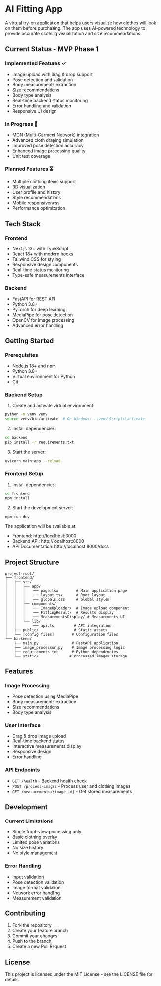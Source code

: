 # AI Fitting App

A virtual try-on application that helps users visualize how clothes will look on them before purchasing. The app uses AI-powered technology to provide accurate clothing visualization and size recommendations.

## Current Status - MVP Phase 1

### Implemented Features ✓
- Image upload with drag & drop support
- Pose detection and validation
- Body measurements extraction
- Size recommendations
- Body type analysis
- Real-time backend status monitoring
- Error handling and validation
- Responsive UI design

### In Progress 🚧
- MGN (Multi-Garment Network) integration
- Advanced cloth draping simulation
- Improved pose detection accuracy
- Enhanced image processing quality
- Unit test coverage

### Planned Features ⏳
- Multiple clothing items support
- 3D visualization
- User profile and history
- Style recommendations
- Mobile responsiveness
- Performance optimization

## Tech Stack

### Frontend
- Next.js 13+ with TypeScript
- React 18+ with modern hooks
- Tailwind CSS for styling
- Responsive design components
- Real-time status monitoring
- Type-safe measurements interface

### Backend
- FastAPI for REST API
- Python 3.8+
- PyTorch for deep learning
- MediaPipe for pose detection
- OpenCV for image processing
- Advanced error handling

## Getting Started

### Prerequisites
- Node.js 18+ and npm
- Python 3.8+
- Virtual environment for Python
- Git

### Backend Setup
1. Create and activate virtual environment:
```bash
python -m venv venv
source venv/bin/activate  # On Windows: .\venv\Scripts\activate
```

2. Install dependencies:
```bash
cd backend
pip install -r requirements.txt
```

3. Start the server:
```bash
uvicorn main:app --reload
```

### Frontend Setup
1. Install dependencies:
```bash
cd frontend
npm install
```

2. Start the development server:
```bash
npm run dev
```

The application will be available at:
- Frontend: http://localhost:3000
- Backend API: http://localhost:8000
- API Documentation: http://localhost:8000/docs

## Project Structure

```
project-root/
├── frontend/
│   ├── src/
│   │   ├── app/
│   │   │   ├── page.tsx        # Main application page
│   │   │   ├── layout.tsx      # Root layout
│   │   │   └── globals.css     # Global styles
│   │   ├── components/
│   │   │   ├── ImageUploader/  # Image upload component
│   │   │   ├── FittingResult/  # Results display
│   │   │   └── MeasurementsDisplay/ # Measurements UI
│   │   └── lib/
│   │       └── api.ts         # API integration
│   ├── public/                # Static assets
│   └── [config files]        # Configuration files
└── backend/
    ├── main.py               # FastAPI application
    ├── image_processor.py    # Image processing logic
    ├── requirements.txt      # Python dependencies
    └── static/              # Processed images storage
```

## Features

### Image Processing
- Pose detection using MediaPipe
- Body measurements extraction
- Size recommendations
- Body type analysis

### User Interface
- Drag & drop image upload
- Real-time backend status
- Interactive measurements display
- Responsive design
- Error handling

### API Endpoints
- `GET /health` - Backend health check
- `POST /process-images` - Process user and clothing images
- `GET /measurements/{image_id}` - Get stored measurements

## Development

### Current Limitations
- Single front-view processing only
- Basic clothing overlay
- Limited pose variations
- No size history
- No style management

### Error Handling
- Input validation
- Pose detection validation
- Image format validation
- Network error handling
- Measurement validation

## Contributing

1. Fork the repository
2. Create your feature branch
3. Commit your changes
4. Push to the branch
5. Create a new Pull Request

## License

This project is licensed under the MIT License - see the LICENSE file for details.
